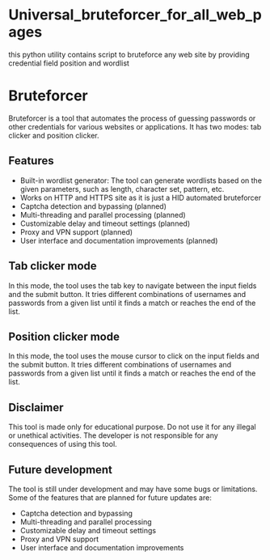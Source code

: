 # Universal_bruteforcer_for_all_web_pages
 this python utility contains script to bruteforce any web site by providing credential field position and wordlist
# Bruteforcer

Bruteforcer is a tool that automates the process of guessing passwords or other credentials for various websites or applications. It has two modes: tab clicker and position clicker.

## Features

- Built-in wordlist generator: The tool can generate wordlists based on the given parameters, such as length, character set, pattern, etc.
- Works on HTTP and HTTPS site as it is just a HID automated bruteforcer
- Captcha detection and bypassing (planned)
- Multi-threading and parallel processing (planned)
- Customizable delay and timeout settings (planned)
- Proxy and VPN support (planned)
- User interface and documentation improvements (planned)

## Tab clicker mode

In this mode, the tool uses the tab key to navigate between the input fields and the submit button. It tries different combinations of usernames and passwords from a given list until it finds a match or reaches the end of the list.

## Position clicker mode

In this mode, the tool uses the mouse cursor to click on the input fields and the submit button. It tries different combinations of usernames and passwords from a given list until it finds a match or reaches the end of the list.

## Disclaimer

This tool is made only for educational purpose. Do not use it for any illegal or unethical activities. The developer is not responsible for any consequences of using this tool.

## Future development

The tool is still under development and may have some bugs or limitations. Some of the features that are planned for future updates are:

- Captcha detection and bypassing
- Multi-threading and parallel processing
- Customizable delay and timeout settings
- Proxy and VPN support
- User interface and documentation improvements
